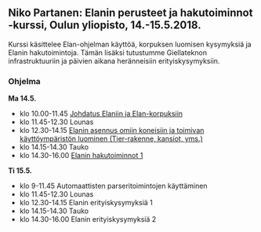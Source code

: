 ## Niko Partanen: Elanin perusteet ja hakutoiminnot -kurssi, Oulun yliopisto, 14.-15.5.2018.

Kurssi käsittelee Elan-ohjelman käyttöä, korpuksen luomisen kysymyksiä ja Elanin hakutoimintoja. Tämän lisäksi tutustumme Giellateknon infrastruktuuriin ja päivien aikana heränneisiin erityiskysymyksiin.

### Ohjelma

**Ma 14.5.**

- klo 10.00-11.45 [Johdatus Elaniin ja Elan-korpuksiin]()
- klo 11.45-12.30 Lounas
- klo 12.30-14.15 [Elanin asennus omiin koneisiin ja toimivan käyttöympäristön luominen (Tier-rakenne, kansiot, yms.)]()
- klo 14.15-14.30 Tauko
- klo 14.30-16.00 [Elanin hakutoiminnot 1]()

**Ti 15.5.**

- klo 9-11.45 Automaattisten parseritoimintojen käyttäminen 
- klo 11.45-12.30 Lounas
- klo 12.30-14.15 Elanin erityiskysymyksiä 1 
- klo 14.15-14.30 Tauko
- klo 14.30-16.00 Elanin erityiskysymyksiä 2

